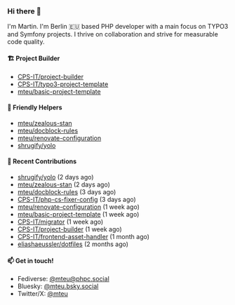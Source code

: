 ### Hi there 👋

I'm Martin. I'm Berlin 🇪🇺 based PHP developer with a main focus on TYPO3 and Symfony projects. I thrive on
collaboration and strive for measurable code quality.

#### 🏗️ Project Builder

- [CPS-IT/project-builder](https://github.com/CPS-IT/project-builder)
- [CPS-IT/typo3-project-template](https://github.com/CPS-IT/typo3-project-template)
- [mteu/basic-project-template](https://github.com/mteu/basic-project-template)

#### 🚜 Friendly Helpers

- [mteu/zealous-stan](https://github.com/mteu/zealous-stan)
- [mteu/docblock-rules](https://github.com/mteu/docblock-rules)
- [mteu/renovate-configuration](https://github.com/mteu/renovate-configuration)
- [shrugify/yolo](https://github.com/shrugify/yolo)

#### 👷 Recent Contributions


- [shrugify/yolo](https://github.com/shrugify/yolo) (2 days ago)
- [mteu/zealous-stan](https://github.com/mteu/zealous-stan) (2 days ago)
- [mteu/docblock-rules](https://github.com/mteu/docblock-rules) (3 days ago)
- [CPS-IT/php-cs-fixer-config](https://github.com/CPS-IT/php-cs-fixer-config) (3 days ago)
- [mteu/renovate-configuration](https://github.com/mteu/renovate-configuration) (1 week ago)
- [mteu/basic-project-template](https://github.com/mteu/basic-project-template) (1 week ago)
- [CPS-IT/migrator](https://github.com/CPS-IT/migrator) (1 week ago)
- [CPS-IT/project-builder](https://github.com/CPS-IT/project-builder) (1 week ago)
- [CPS-IT/frontend-asset-handler](https://github.com/CPS-IT/frontend-asset-handler) (1 month ago)
- [eliashaeussler/dotfiles](https://github.com/eliashaeussler/dotfiles) (2 months ago)

#### 📫 Get in touch!

- Fediverse: [@mteu@phpc.social](https://phpc.social/@mteu)
- Bluesky: [@mteu.bsky.social](https://bsky.app/profile/mteu.bsky.social)
- Twitter/X: [@mteu](https://x.com/mteu)
